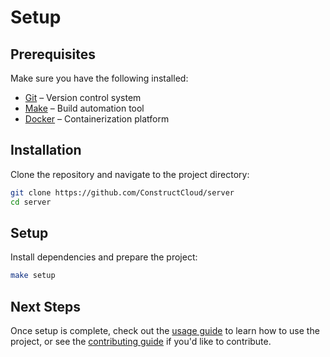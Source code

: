 # Setup

## Prerequisites

Make sure you have the following installed:

- [Git](https://git-scm.com/downloads) – Version control system
- [Make](https://www.gnu.org/software/make/#download) – Build automation tool
- [Docker](https://docs.docker.com/desktop/) – Containerization platform

## Installation

Clone the repository and navigate to the project directory:

```bash
git clone https://github.com/ConstructCloud/server
cd server
```

## Setup

Install dependencies and prepare the project:

```bash
make setup
```

## Next Steps

Once setup is complete, check out the [usage guide](https://ConstructCloud.github.io/server/usage) to learn how to use the project, or see the [contributing guide](https://ConstructCloud.github.io/server/contributing) if you'd like to contribute.
